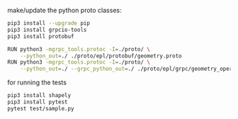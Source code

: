 make/update the python proto classes:
```bash
pip3 install --upgrade pip
pip3 install grpcio-tools
pip3 install protobuf

RUN python3 -mgrpc_tools.protoc -I=./proto/ \
    --python_out=./ ./proto/epl/protobuf/geometry.proto
RUN python3 -mgrpc_tools.protoc -I=./proto/ \
    --python_out=./ --grpc_python_out=./ ./proto/epl/grpc/geometry_operators.proto
```

for running the tests
```bash
pip3 install shapely
pip3 install pytest
pytest test/sample.py
```
